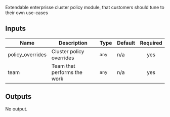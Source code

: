 Extendable enterprisse cluster policy module, that customers should tune to their own use-cases

## Inputs

| Name | Description | Type | Default | Required |
|------|-------------|------|---------|:--------:|
| policy\_overrides | Cluster policy overrides | `any` | n/a | yes |
| team | Team that performs the work | `any` | n/a | yes |

## Outputs

No output.

